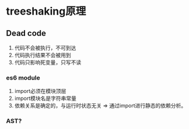 # treeshaking原理

## Dead code

1. 代码不会被执行，不可到达
2. 代码执行结果不会被用到
3. 代码只影响死变量，只写不读

### es6 module

1. import必须在模块顶层
2. import模块名是字符串常量
3. 依赖关系是确定的，与运行时状态无关
=>
通过import进行静态的依赖分析。

### AST?
